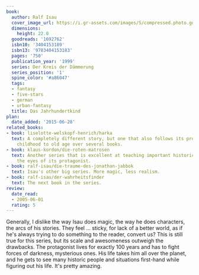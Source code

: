 ```yaml
---
book:
  author: Ralf Isau
  cover_image_url: https://i.gr-assets.com/images/S/compressed.photo.goodreads.com/books/1186999220l/1692762._SX318_.jpg
  dimensions:
    height: 22.0
  goodreads: '1692762'
  isbn10: '3404153189'
  isbn13: '9783404153183'
  pages: '750'
  publication_year: '1999'
  series: Der Kreis der Dämmerung
  series_position: '1'
  spine_color: '#a86047'
  tags:
  - fantasy
  - five-stars
  - german
  - urban-fantasy
  title: Das Jahrhundertkind
plan:
  date_added: '2015-06-28'
related_books:
- book: liselotte-welskopf-henrich/harka
  text: A completely different story, but one that also follows its protagonist from
    childhood to old age over several books.
- book: klaus-kordon/die-roten-matrosen
  text: Another series that is excellent at teaching important historic moments through
    the eyes of its protagonist.
- book: ralf-isau/die-traume-des-jonathan-jabbok
  text: Isau's other big series. More magic, less realism.
- book: ralf-isau/der-wahrheitsfinder
  text: The next book in the series.
review:
  date_read:
  - 2005-06-01
  rating: 5
---
```


Generally, I dislike the way Isau does magic, the way he does characters, the arcs of his stories. They feel … sticky,
for lack of a better world, as if he's always trying to do something to the reader, convert us? This is still true for
this series, but its scale and awesomeness outweigh the drawbacks. The protagonist lives for exactly 100 years and has
to fight forces of darkness, mysterious ones. His life takes him all over the planet, and he gets to see many historic
people and situations first-hand while figuring out his life. It's pretty amazing.

